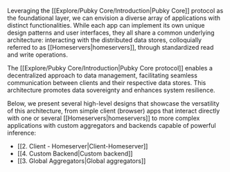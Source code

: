 Leveraging the [[Explore/Pubky Core/Introduction|Pubky Core]] protocol as the foundational layer, we can envision a diverse array of applications with distinct functionalities. While each app can implement its own unique design patterns and user interfaces, they all share a common underlying architecture: interacting with the distributed data stores, colloquially referred to as [[Homeservers|homeservers]], through standardized read and write operations.

The [[Explore/Pubky Core/Introduction|Pubky Core protocol]] enables a decentralized approach to data management, facilitating seamless communication between clients and their respective data stores. This architecture promotes data sovereignty and enhances system resilience.

Below, we present several high-level designs that showcase the versatility of this architecture, from simple client (browser) apps that interact directly with one or several [[Homeservers|homeservers]] to more complex applications with custom aggregators and backends capable of powerful inference:

- [[2. Client - Homeserver|Client-Homeserver]]
- [[4. Custom Backend|Custom backend]]
- [[3. Global Aggregators|Global aggregators]]
